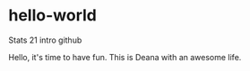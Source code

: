 # hello-world
Stats 21 intro github

Hello, it's time to have fun. This is Deana with an awesome life.
